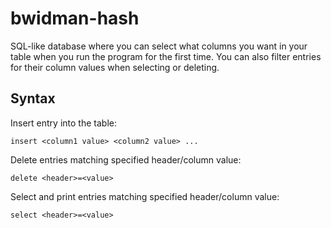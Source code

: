 # bwidman-hash

SQL-like database where you can select what columns you want in your table when you run the program for the first time. You can also filter entries for their column values when selecting or deleting.

## Syntax

Insert entry into the table:

`insert <column1 value> <column2 value> ...`

Delete entries matching specified header/column value:

`delete <header>=<value>`

Select and print entries matching specified header/column value:

`select <header>=<value>`
